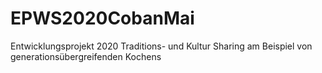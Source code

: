 # EPWS2020CobanMai
Entwicklungsprojekt 2020 Traditions- und Kultur Sharing am Beispiel von generationsübergreifenden Kochens
